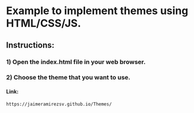 # Example to implement themes using HTML/CSS/JS.

## Instructions:
### 1) Open the index.html file in your web browser.
### 2) Choose the theme that you want to use.

#### Link:
``` 
https://jaimeramirezsv.github.io/Themes/
```
